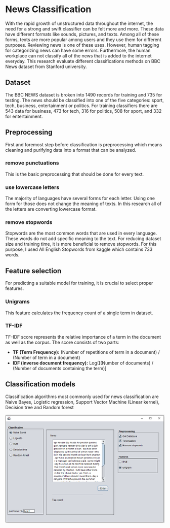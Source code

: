 # News Classification
With the rapid growth of unstructured data throughout the internet, the need for a strong and swift classifier can be felt more and more. These data have different formats like sounds, pictures, and texts. Among all of these forms, texts are more popular among users and they use them for different purposes. Reviewing news is one of these uses. However, human tagging for categorizing news can have some errors. Furthermore, the human workplace can not classify all of the news that is added to the internet everyday.
This research evaluate different classifications methods on BBC News dataset from Stanford university.

## Dataset
The BBC NEWS dataset is broken into 1490 records for training and 735 for testing. The news should be classified into one of the five categories: sport, tech, business, entertainment or politics. For training classifiers there are 543 data for business, 473 for tech, 316 for politics, 508 for sport, and 332 for entertainment.

## Preprocessing
First and foremost step before classification is preprocessing which means cleaning and purifying data into a format that can be analyzed.

### remove punctuations
This is the basic preprocessing that should be done for every text.

### use lowercase letters
The majority of languages have several forms for each letter. Using one form for those does not change the meaning of texts. In this research all of the letters are converting lowercase format.

### remove stopwords
Stopwords are the most common words that are used in every language. These words do not add specific meaning to the text. For reducing dataset size and training time, it is more beneficial to remove stopwords.
For this purpose, I used All English Stopwords from kaggle which contains 733 words.

## Feature selection
For predicting a suitable model for training, it is crucial to select proper features.

### Unigrams
This feature calculates the frequency count of a single term in dataset.

### TF-IDF
TF-IDF score represents the relative importance of a term in the document as well as the corpus. The score consists of two parts:
* __TF (Term Frequency):__ (Number of repetitions of term in a document) / (Number of term in a document)
* __IDF (inverse document frequency):__ Log([(Number of documents) / (Number of documents containing the term)]

## Classification models
Classification algorithms most commonly used for news classification are Naive Bayes, Logistic regression, Support Vector Machine (Linear kernel), Decision tree and Random forest

<p align="center" width="100%">
    <img  src="https://github.com/moloudayat/NewsClassification/blob/master/img/UI.PNG?raw=true&style=centerme"> 
</p>
